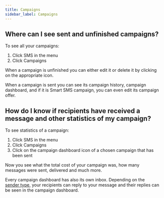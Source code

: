 ```yaml
---
title: Campaigns
sidebar_label: Campaigns
---
```


## Where can I see sent and unfinished campaigns?
To see all your campaigns:
1.	Click SMS in the menu
2.	Click Campaigns

When a campaign is unfinished you can either edit it or delete it by clicking on the appropriate icon.

When a campaign is sent you can see its campaign history, campaign dashboard, and if it is Smart SMS campaign, you can even edit its campaign offer.

## How do I know if recipients have received a message and other statistics of my campaign?
To see statistics of a campaign:
1.	Click SMS in the menu
2.	Click Campaigns
3.	Click on the campaign dashboard icon of a chosen campaign that has been sent

Now you see what the total cost of your campaign was, how many messages were sent, delivered and much more. 

Every campaign dashboard has also its own inbox. Depending on the [sender type,](sender-type.md#what-is-a-sender-type-and-how-can-i-use-it) your recipients can reply to your message and their replies can be seen in the campaign dashboard.
